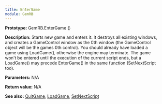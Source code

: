 ```yaml
---
title: EnterGame
module: GemRB
---
```


**Prototype:** GemRB.EnterGame ()

**Description:** Starts new game and enters it. 
It destroys all existing windows, and creates a GameControl window as the 0th 
window (the GameControl object will be the games 0th control). 
You should already have loaded a game using LoadGame(), otherwise the engine 
may terminate. The game won't be entered until the execution of the current 
script ends, but a LoadGame() may precede EnterGame() in the same function
(SetNextScript too).

**Parameters:** N/A

**Return value:** N/A

**See also:** [QuitGame](QuitGame.md), [LoadGame](LoadGame.md), [SetNextScript](SetNextScript.md)

